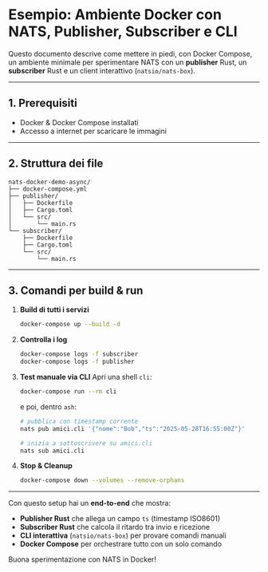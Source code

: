 # Esempio: Ambiente Docker con NATS, Publisher, Subscriber e CLI

Questo documento descrive come mettere in piedi, con Docker Compose, un ambiente minimale per sperimentare NATS con un **publisher** Rust, un **subscriber** Rust e un client interattivo (`natsio/nats-box`).

---

## 1. Prerequisiti

* Docker & Docker Compose installati
* Accesso a internet per scaricare le immagini

---

## 2. Struttura dei file

```text
nats-docker-demo-async/
├── docker-compose.yml
├── publisher/
│   ├── Dockerfile
│   ├── Cargo.toml
│   └── src/
│       └── main.rs
└── subscriber/
    ├── Dockerfile
    ├── Cargo.toml
    └── src/
        └── main.rs
```



---

## 3. Comandi per build & run

1. **Build di tutti i servizi**

   ```bash
   docker-compose up --build -d
   ```

2. **Controlla i log**

   ```bash
   docker-compose logs -f subscriber
   docker-compose logs -f publisher
   ```

3. **Test manuale via CLI**
   Apri una shell `cli`:

   ```bash
   docker-compose run --rm cli
   ```

   e poi, dentro `ash`:

   ```bash
   # pubblica con timestamp corrente
   nats pub amici.cli '{"nome":"Bob","ts":"2025-05-28T16:55:00Z"}'

   # inizia a sottoscrivere su amici.cli
   nats sub amici.cli
   ```

4. **Stop & Cleanup**

   ```bash
   docker-compose down --volumes --remove-orphans
   ```

---

Con questo setup hai un **end-to-end** che mostra:

* **Publisher Rust** che allega un campo `ts` (timestamp ISO8601)
* **Subscriber Rust** che calcola il ritardo tra invio e ricezione
* **CLI interattiva** (`natsio/nats-box`) per provare comandi manuali
* **Docker Compose** per orchestrare tutto con un solo comando

Buona sperimentazione con NATS in Docker!
